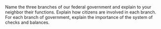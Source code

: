 Name the three branches of our federal government and explain to your neighbor their functions. Explain how citizens are involved in each branch. For each branch of government, explain the importance of the system of checks and balances.

